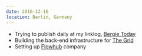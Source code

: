 ```yaml
---
date: 2016-12-16
location: Berlin, Germany
---
```

* Trying to publish daily at my linklog, [Bergie Today](http://bergie.today/)
* Building the back-end infrastructure for [The Grid](https://thegrid.io/)
* Setting up [Flowhub](https://flowhub.io) company
